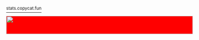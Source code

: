 [<sup>stats.copycat.fun</sup>](https://stats.copycat.fun)

<img src="https://stats.copycat.fun/barchart.svg?h=50&w=720" style="width:100%;height:50px;background-color:red;display:block;">
